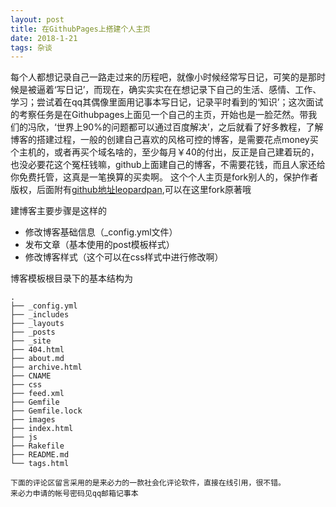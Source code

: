 ```yaml
---
layout: post
title: 在GithubPages上搭建个人主页
date: 2018-1-21
tags: 杂谈
---
```


每个人都想记录自己一路走过来的历程吧，就像小时候经常写日记，可笑的是那时候是被逼着‘写日记’，而现在，确实实实在在想记录下自己的生活、感情、工作、学习；尝试着在qq其偶像里面用记事本写日记，记录平时看到的‘知识’；这次面试的考察任务是在Githubpages上面见一个自己的主页，开始也是一脸茫然。带我们的冯欣，‘世界上90%的问题都可以通过百度解决’，之后就看了好多教程，了解博客的搭建过程，一般的创建自己喜欢的风格可控的博客，是需要花点money买个主机的，或者再买个域名啥的，至少每月￥40的付出，反正是自己建着玩的，也没必要花这个冤枉钱嘛，github上面建自己的博客，不需要花钱，而且人家还给你免费托管，这真是一笔换算的买卖啊。
这个个人主页是fork别人的，保护作者版权，后面附有[github地址leopardpan](https://github.com/leopardpan/leopardpan.github.io),可以在这里fork原著哦

建博客主要步骤是这样的
* 修改博客基础信息（_config.yml文件）
* 发布文章（基本使用的post模板样式）
* 修改博客样式（这个可以在css样式中进行修改啊）

博客模板根目录下的基本结构为

```
.
├── _config.yml
├── _includes    
├── _layouts
├── _posts
├── _site
├── 404.html
├── about.md
├── archive.html
├── CNAME
├── css
├── feed.xml
├── Gemfile
├── Gemfile.lock
├── images
├── index.html
├── js
├── Rakefile
├── README.md
└── tags.html

下面的评论区留言采用的是来必力的一款社会化评论软件，直接在线引用，很不错。
来必力申请的帐号密码见qq邮箱记事本
```
